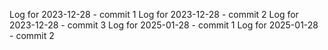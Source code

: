 Log for 2023-12-28 - commit 1
Log for 2023-12-28 - commit 2
Log for 2023-12-28 - commit 3
Log for 2025-01-28 - commit 1
Log for 2025-01-28 - commit 2
